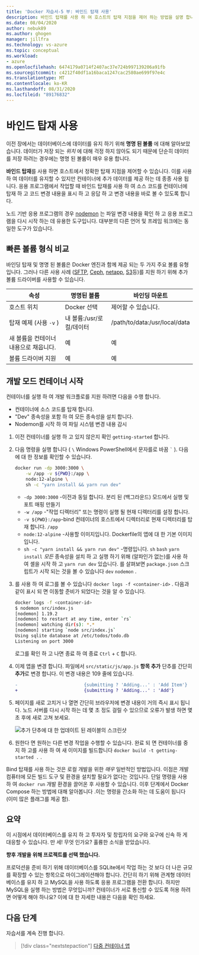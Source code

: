 ```yaml
---
title: 'Docker 자습서-5 부: 바인드 탑재 사용'
description: 바인드 탑재를 사용 하 여 호스트의 탑재 지점을 제어 하는 방법을 설명 합니다.
ms.date: 08/04/2020
author: nebuk89
ms.author: ghogen
manager: jillfra
ms.technology: vs-azure
ms.topic: conceptual
ms.workload:
- azure
ms.openlocfilehash: 6474179a0714f2407ac37e724b997139206a91fb
ms.sourcegitcommit: c4212f40df1a16baca1247cac2580ae699f97e4c
ms.translationtype: MT
ms.contentlocale: ko-KR
ms.lasthandoff: 08/31/2020
ms.locfileid: "89176832"
---
```

# <a name="use-bind-mounts"></a>바인드 탑재 사용

이전 장에서는 데이터베이스에 데이터를 유지 하기 위해 **명명 된 볼륨** 에 대해 알아보았습니다. 데이터가 저장 되는 *위치* 에 대해 걱정 하지 않아도 되기 때문에 단순히 데이터를 저장 하려는 경우에는 명명 된 볼륨이 매우 유용 합니다.

**바인드 탑재**를 사용 하면 호스트에서 정확한 탑재 지점을 제어할 수 있습니다. 이를 사용 하 여 데이터를 유지할 수 있지만 컨테이너에 추가 데이터를 제공 하는 데 종종 사용 됩니다. 응용 프로그램에서 작업할 때 바인드 탑재를 사용 하 여 소스 코드를 컨테이너에 탑재 하 고 코드 변경 내용을 표시 하 고 응답 하 고 변경 내용을 바로 볼 수 있도록 합니다.

노드 기반 응용 프로그램의 경우 [nodemon](https://npmjs.com/package/nodemon) 는 파일 변경 내용을 확인 하 고 응용 프로그램을 다시 시작 하는 데 유용한 도구입니다. 대부분의 다른 언어 및 프레임 워크에는 동일한 도구가 있습니다.

## <a name="quick-volume-type-comparisons"></a>빠른 볼륨 형식 비교

바인딩 탑재 및 명명 된 볼륨은 Docker 엔진과 함께 제공 되는 두 가지 주요 볼륨 유형입니다. 그러나 다른 사용 사례 ([SFTP](https://github.com/vieux/docker-volume-sshfs), [Ceph](https://ceph.com/geen-categorie/getting-started-with-the-docker-rbd-volume-plugin/), [netapp](https://netappdvp.readthedocs.io/en/stable/), [S3](https://github.com/elementar/docker-s3-volume)등)를 지원 하기 위해 추가 볼륨 드라이버를 사용할 수 있습니다.

| 속성 | 명명된 볼륨 | 바인딩 마운트 |
| -------- | ------------- | ----------- |
| 호스트 위치 | Docker 선택 | 제어할 수 있습니다. |
| 탑재 예제 (사용 `-v` ) | 내 볼륨:/usr/로컬/데이터 | /path/to/data:/usr/local/data |
| 새 볼륨을 컨테이너 내용으로 채웁니다. | 예 | 예 |
| 볼륨 드라이버 지원 | 예 | 예 |

## <a name="start-a-dev-mode-container"></a>개발 모드 컨테이너 시작

컨테이너를 실행 하 여 개발 워크플로를 지원 하려면 다음을 수행 합니다.

- 컨테이너에 소스 코드를 탑재 합니다.
- "Dev" 종속성을 포함 하 여 모든 종속성을 설치 합니다.
- Nodemon를 시작 하 여 파일 시스템 변경 내용 감시

1. 이전 컨테이너를 실행 하 고 있지 않은지 확인 `getting-started` 합니다.

1. 다음 명령을 실행 합니다 ( ` \ ` Windows PowerShell에서 문자를로 바꿈 `` ` `` ). 다음에 대 한 정보를 확인할 수 있습니다.

    ```bash
    docker run -dp 3000:3000 \
        -w /app -v ${PWD}:/app \
        node:12-alpine \
        sh -c "yarn install && yarn run dev"
    ```

    - `-dp 3000:3000` -이전과 동일 합니다. 분리 된 (백그라운드) 모드에서 실행 및 포트 매핑 만들기
    - `-w /app` -"작업 디렉터리" 또는 명령이 실행 될 현재 디렉터리를 설정 합니다.
    - `-v ${PWD}:/app`-bind 컨테이너의 호스트에서 디렉터리로 현재 디렉터리를 탑재 합니다. `/app`
    - `node:12-alpine` -사용할 이미지입니다. Dockerfile의 앱에 대 한 기본 이미지입니다.
    - `sh -c "yarn install && yarn run dev"` -명령입니다. `sh` `bash` `yarn install` *모든* 종속성을 설치 하 고 실행 하기 위해 (알파인가 없는)를 사용 하 여 셸을 시작 하 고 `yarn run dev` 있습니다. 를 살펴보면 `package.json` 스크립트가 시작 되는 것을 볼 수 있습니다 `dev` `nodemon` .

1. 를 사용 하 여 로그를 볼 수 있습니다 `docker logs -f <container-id>` . 다음과 같이 표시 되 면 이동할 준비가 되었다는 것을 알 수 있습니다.

    ```bash
    docker logs -f <container-id>
    $ nodemon src/index.js
    [nodemon] 1.19.2
    [nodemon] to restart at any time, enter `rs`
    [nodemon] watching dir(s): *.*
    [nodemon] starting `node src/index.js`
    Using sqlite database at /etc/todos/todo.db
    Listening on port 3000
    ```

    로그를 확인 하 고 나면 종료 하 여 종료 `Ctrl` + `C` 합니다.

1. 이제 앱을 변경 합니다. 파일에서 `src/static/js/app.js` **항목 추가** 단추를 간단히 **추가**로 변경 합니다. 이 변경 내용은 109 줄에 있습니다.

    ```diff
    -                         {submitting ? 'Adding...' : 'Add Item'}
    +                         {submitting ? 'Adding...' : 'Add'}
    ```

1. 페이지를 새로 고치거 나 열면 간단히 브라우저에 변경 내용이 거의 즉시 표시 됩니다. 노드 서버를 다시 시작 하는 데 몇 초 정도 걸릴 수 있으므로 오류가 발생 하면 몇 초 후에 새로 고쳐 보세요.

    ![추가 단추에 대 한 업데이트 된 레이블의 스크린샷](media/updated-add-button.png)

1. 원한다 면 원하는 다른 변경 작업을 수행할 수 있습니다. 완료 되 면 컨테이너를 중지 하 고를 사용 하 여 새 이미지를 빌드합니다 `docker build -t getting-started .` .

Bind 탑재를 사용 하는 것은 로컬 개발을 위한 *매우* 일반적인 방법입니다. 이점은 개발 컴퓨터에 모든 빌드 도구 및 환경을 설치할 필요가 없다는 것입니다. 단일 명령을 사용 하 여 `docker run` 개발 환경을 끌어온 후 사용할 수 있습니다. 이후 단계에서 Docker Compose 하는 방법에 대해 알아봅니다 .이는 명령을 간소화 하는 데 도움이 됩니다 (이미 많은 플래그를 제공 함).

## <a name="recap"></a>요약

이 시점에서 데이터베이스를 유지 하 고 투자자 및 창립자의 요구와 요구에 신속 하 게 대응할 수 있습니다. 만 세! 무엇 인가요? 훌륭한 소식을 받았습니다.

**향후 개발을 위해 프로젝트를 선택 했습니다.**

프로덕션을 준비 하기 위해 데이터베이스를 SQLite에서 작업 하는 것 보다 더 나은 규모를 확장할 수 있는 항목으로 마이그레이션해야 합니다. 간단히 하기 위해 관계형 데이터베이스를 유지 하 고 MySQL을 사용 하도록 응용 프로그램을 전환 합니다. 하지만 MySQL을 실행 하는 방법은 무엇입니까? 컨테이너가 서로 통신할 수 있도록 허용 하려면 어떻게 해야 하나요? 이에 대 한 자세한 내용은 다음을 확인 하세요.

## <a name="next-steps"></a>다음 단계

자습서를 계속 진행 합니다.

> [!div class="nextstepaction"]
> [다중 컨테이너 앱](multi-container-apps.md)